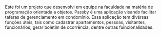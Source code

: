 Este foi um projeto que desenvolvi em equipe na faculdade na matéria de programação orientada a objetos. Passby é uma aplicação visando facilitar taferas de gerenciamento em condomínio. Essa aplicação tem divérsas funções úteis, tais como cadastrar apartamentos, pessoas, visitantes, funcionários, gerar boletim de ocorrência, dentre outras fuincionalidades.
